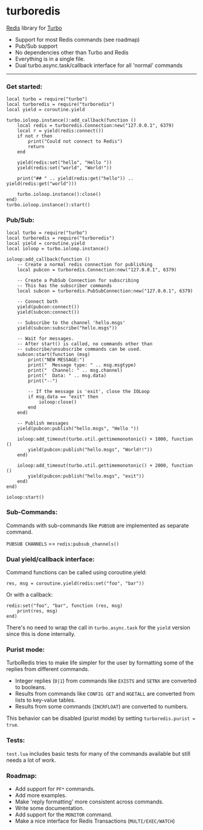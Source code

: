 turboredis
===========

[Redis](http://redis.io) library for [Turbo](https://github.com/kernelsauce/turbo)


- Support for most Redis commands (see roadmap)
- Pub/Sub support
- No dependencies other than Turbo and Redis
- Everything is in a single file.
- Dual turbo.async.task/callback interface for all 'normal' commands

----------

### Get started:

	local turbo = require("turbo")
	local turboredis = require("turboredis")
	local yield = coroutine.yield
	
	turbo.ioloop.instance():add_callback(function () 
		local redis = turboredis.Connection:new("127.0.0.1", 6379)	
		local r = yield(redis:connect())
		if not r then
			print("Could not connect to Redis")
			return
		end
		
		yield(redis:set("hello", "Hello "))
		yield(redis:set("world", "World!"))

		print("## " .. yield(redis:get("hello")) .. yield(redis:get("world")))

		turbo.ioloop.instance():close()
	end)
	turbo.ioloop.instance():start()


### Pub/Sub:

	local turbo = require("turbo")
	local turboredis = require("turboredis")
	local yield = coroutine.yield
	local ioloop = turbo.ioloop.instance()

	ioloop:add_callback(function () 
		-- Create a normal redis connection for publishing
		local pubcon = turboredis.Connection:new("127.0.0.1", 6379)	
		
		-- Create a PubSub Connection for subscribing
		-- This has the subscriber commands
		local subcon = turboredis.PubSubConnection:new("127.0.0.1", 6379)

		-- Connect both
		yield(pubcon:connect())
		yield(subcon:connect())

		-- Subscribe to the channel 'hello.msgs'
		yield(subcon:subscribe("hello.msgs"))

		-- Wait for messages.
		-- After start() is called, no commands other than
		-- subscribe/unsubscribe commands can be used.
		subcon:start(function (msg)
			print("NEW MESSAGE:")
			print("  Message type: " .. msg.msgtype)	
			print("  Channel: " .. msg.channel)
			print("  Data: " .. msg.data)
			print("--")

			-- If the message is 'exit', close the IOLoop
			if msg.data == "exit" then
				ioloop:close()
			end
		end)

		-- Publish messages
		yield(pubcon:publish("hello.msgs", "Hello "))
		
		ioloop:add_timeout(turbo.util.gettimemonotonic() + 1000, function () 
			yield(pubcon:publish("hello.msgs", "World!!"))
		end)

		ioloop:add_timeout(turbo.util.gettimemonotonic() + 2000, function () 
			yield(pubcon:publish("hello.msgs", "exit"))
		end)
	end)

	ioloop:start()


### Sub-Commands:

Commands with sub-commands like `PUBSUB` are implemented as separate command.

`PUBSUB CHANNELS` == `redis:pubsub_channels()`


### Dual yield/callback interface:

Command functions can be called using coroutine.yield:

	res, msg = coroutine.yield(redis:set("foo", "bar"))

Or with a callback:
	
	redis:set("foo", "bar", function (res, msg) 
		print(res, msg)
	end)

There's no need to wrap the call in `turbo.async.task` for the `yield` version
since this is done internally.


### Purist mode:

TurboRedis tries to make life simpler for the user by formatting
some of the replies from different commands.

- Integer replies (`0|1`) from commands like `EXISTS` and `SETNX`
  are converted to booleans.
- Results from commands like `CONFIG GET` and `HGETALL` 
  are converted from lists to key-value tables.
- Results from some commands (`INCRFLOAT`) are converted to numbers.

This behavior can be disabled (purist mode) by setting `turboredis.purist = true`.


### Tests:

`test.lua` includes basic tests for many of the commands available but still needs a lot of work.


### Roadmap:

- Add support for `PF*` commands.
- Add more examples. 
- Make 'reply formatting' more consistent across commands.
- Write some documentation.
- Add support for the `MONITOR` command.
- Make a nice interface for Redis Transactions (`MULTI/EXEC/WATCH`)
